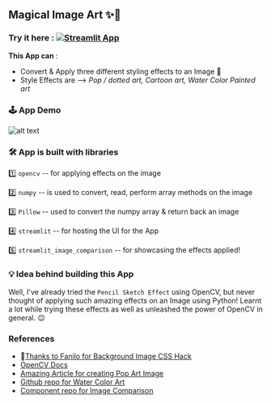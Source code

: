 ## Magical Image Art ✨🤯

### Try it here : [![Streamlit App](https://static.streamlit.io/badges/streamlit_badge_black_white.svg)](https://shruagarwal-magical-image-art.streamlitapp.com/)


**This App can** :
 - Convert & Apply three different styling effects to an Image 🌈
 - Style Effects are --> *Pop / dotted art, Cartoon art, Water Color Painted art*

### 🕹 App Demo
![alt text](https://github.com/ShruAgarwal/Magical_Image_Art/blob/main/demo.gif)
 
 ### 🛠 App is built with libraries 
 1️⃣ `opencv` -- for applying effects on the image
 
 2️⃣ `numpy`  -- is used to convert, read, perform array methods on the image 
 
 3️⃣ `Pillow` -- used to convert the numpy array & return back an image  
 
 4️⃣ `streamlit` -- for hosting the UI for the App
 
 5️⃣ `streamlit_image_comparison` -- for showcasing the effects applied!
 
 ### 💡 Idea behind building this App 
 Well, I've already tried the `Pencil Sketch Effect` using OpenCV, but never thought of applying such amazing effects on an Image using Python! 
 Learnt a lot while trying these effects as well as unleashed the power of OpenCV in general. 😉
 
### References
- 💜[Thanks to Fanilo for Background Image CSS Hack](https://github.com/andfanilo/social-media-tutorials/tree/master/20220817-streamlit_css_background)
- [OpenCV Docs](https://docs.opencv.org/4.x/index.html)
- [Amazing Article for creating Pop Art Image](https://www.analytics-link.com/post/2019/07/11/creating-pop-art-using-opencv-and-python)
- [Github repo for Water Color Art](https://github.com/Aman-Preet-Singh-Gulati/photo2-watercolor-art)
- [Component repo for Image Comparison](https://github.com/fcakyon/streamlit-image-comparison)

